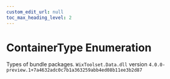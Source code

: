 ```yaml
---
custom_edit_url: null
toc_max_heading_level: 2
---
```

# ContainerType Enumeration
Types of bundle packages.
`WixToolset.Data.dll` version `4.0.0-preview.1+7a4632adc0c7b1a363259abb4ed08b11ee3b2d87`
